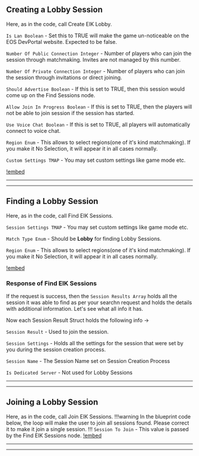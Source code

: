 <!-- Add video tutorials back in once they are done -->
<!-- [!badge variant="danger" target="blank" size="xl" icon="video" text="Video Tutorial"](https://retype.com/) -->

## Creating a Lobby Session
Here, as in the code, call Create EIK Lobby. 


`Is Lan Boolean` - Set this to TRUE will make the game un-noticeable on the EOS DevPortal website. Expected to be false.

`Number Of Public Connection Integer` - Number of players who can join the session through matchmaking. Invites are not managed by this number.

`Number Of Private Connection Integer` - Number of players who can join the session through invitations or direct joining.

`Should Advertise Boolean` - If this is set to TRUE, then this session would come up on the Find Sessions node.

`Allow Join In Progress Boolean` - If this is set to TRUE, then the players will not be able to join session if the session has started.

`Use Voice Chat Boolean` - If this is set to TRUE, all players will automatically connect to voice chat.

`Region Enum` - This allows to select regions(one of it's kind matchmaking). If you make it No Selection, it will appear it in all cases normally.

`Custom Settings TMAP` - You may set custom settings like game mode etc.


[!embed](https://blueprintue.com/render/qhzb-vso/)

---
---

## Finding a Lobby Session
Here, as in the code, call Find EIK Sessions.

`Session Settings TMAP` - You may set custom settings like game mode etc.

`Match Type Enum` - Should be **Lobby** for finding Lobby Sessions.

`Region Enum` - This allows to select regions(one of it's kind matchmaking). If you make it No Selection, it will appear it in all cases normally.

[!embed](https://blueprintue.com/render/ovuuiswx/)

### Response of Find EIK Sessions

If the request is success, then the `Session Results Array` holds all the session it was able to find as per your searchn request and holds the details with additional information. Let's see what all info it has.

Now each Session Result Struct holds the following info ->

`Session Result` - Used to join the session.

`Session Settings` - Holds all the settings for the session that were set by you during the session creation process.

`Session Name` - The Session Name set on Session Creation Process

`Is Dedicated Server` - Not used for Lobby Sessions

---
---

## Joining a Lobby Session
Here, as in the code, call Join EIK Sessions.
!!!warning
In the blueprint code below, the loop will make the user to join all sessions found. Please correct it to make it join a single session.
!!!
`Session To Join` - This value is passed by the Find EIK Sessions node. 
[!embed](https://blueprintue.com/render/3lphx-dw/)

---
---